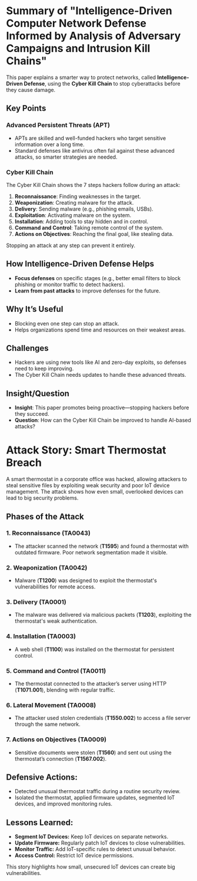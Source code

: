 
# Summary of "Intelligence-Driven Computer Network Defense Informed by Analysis of Adversary Campaigns and Intrusion Kill Chains"

This paper explains a smarter way to protect networks, called **Intelligence-Driven Defense**, using the **Cyber Kill Chain** to stop cyberattacks before they cause damage.

## Key Points

### Advanced Persistent Threats (APT)
- APTs are skilled and well-funded hackers who target sensitive information over a long time.
- Standard defenses like antivirus often fail against these advanced attacks, so smarter strategies are needed.

### Cyber Kill Chain
The Cyber Kill Chain shows the 7 steps hackers follow during an attack:
1. **Reconnaissance**: Finding weaknesses in the target.
2. **Weaponization**: Creating malware for the attack.
3. **Delivery**: Sending malware (e.g., phishing emails, USBs).
4. **Exploitation**: Activating malware on the system.
5. **Installation**: Adding tools to stay hidden and in control.
6. **Command and Control**: Taking remote control of the system.
7. **Actions on Objectives**: Reaching the final goal, like stealing data.

Stopping an attack at any step can prevent it entirely.

## How Intelligence-Driven Defense Helps
- **Focus defenses** on specific stages (e.g., better email filters to block phishing or monitor traffic to detect hackers).
- **Learn from past attacks** to improve defenses for the future.

## Why It’s Useful
- Blocking even one step can stop an attack.
- Helps organizations spend time and resources on their weakest areas.

## Challenges
- Hackers are using new tools like AI and zero-day exploits, so defenses need to keep improving.
- The Cyber Kill Chain needs updates to handle these advanced threats.

## Insight/Question
- **Insight**: This paper promotes being proactive—stopping hackers before they succeed.
- **Question**: How can the Cyber Kill Chain be improved to handle AI-based attacks?


# Attack Story: Smart Thermostat Breach

A smart thermostat in a corporate office was hacked, allowing attackers to steal sensitive files by exploiting weak security and poor IoT device management. The attack shows how even small, overlooked devices can lead to big security problems.

## Phases of the Attack

### **1. Reconnaissance (TA0043)**
- The attacker scanned the network (**T1595**) and found a thermostat with outdated firmware. Poor network segmentation made it visible.

### **2. Weaponization (TA0042)**
- Malware (**T1200**) was designed to exploit the thermostat's vulnerabilities for remote access.

### **3. Delivery (TA0001)**
- The malware was delivered via malicious packets (**T1203**), exploiting the thermostat's weak authentication.

### **4. Installation (TA0003)**
- A web shell (**T1100**) was installed on the thermostat for persistent control.

### **5. Command and Control (TA0011)**
- The thermostat connected to the attacker’s server using HTTP (**T1071.001**), blending with regular traffic.

### **6. Lateral Movement (TA0008)**
- The attacker used stolen credentials (**T1550.002**) to access a file server through the same network.

### **7. Actions on Objectives (TA0009)**
- Sensitive documents were stolen (**T1560**) and sent out using the thermostat’s connection (**T1567.002**).

## Defensive Actions:
- Detected unusual thermostat traffic during a routine security review.
- Isolated the thermostat, applied firmware updates, segmented IoT devices, and improved monitoring rules.

## Lessons Learned:
- **Segment IoT Devices:** Keep IoT devices on separate networks.
- **Update Firmware:** Regularly patch IoT devices to close vulnerabilities.
- **Monitor Traffic:** Add IoT-specific rules to detect unusual behavior.
- **Access Control:** Restrict IoT device permissions.

This story highlights how small, unsecured IoT devices can create big vulnerabilities.


